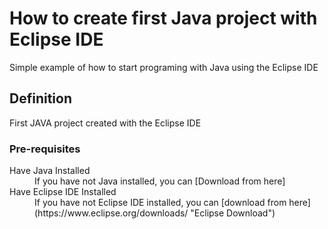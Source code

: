 # How to create first Java project with Eclipse IDE
Simple example of how to start programing with Java using the Eclipse IDE

## Definition
First JAVA project created with the Eclipse IDE

### Pre-requisites
<dl>
  <dt>Have Java Installed</dt>
  <dd>If you have not Java installed, you can [Download from here]<https://www.oracle.com/java/technologies/javase-downloads.html></dd>
  <dt>Have Eclipse IDE Installed</dt>
  <dd>If you have not Eclipse IDE installed, you can [download from here](https://www.eclipse.org/downloads/ "Eclipse Download")</dd>
</dl>
